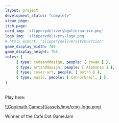 ```yaml
---
layout: project
development_status: "complete"
steam_page: 
itch_page:
card_img: 'slipperydeliverybgalternative.png'
logo_img: 'slipperydelivery-logo.png'
# html5_export: "slipperydeliveryitchversion"
game_display_width: 768
game_display_height: 768
roles: [
	 { type: codeanddesign, people: [ rowan ] },
	 { type: artanddesign, people: [ Alphons6 ] },
	 { type: cover-art, people: [ astro ] },
	 { type: music, people: [ ConnorGrail, ] },
]
---
```


Play here:

<a href="https://www.coolmathgames.com/0-slippery-delivery" target="_blank">
	![Coolmath Games](/assets/img/cmg-logo.png)
</a>

Winner of the Cafe Dot GameJam